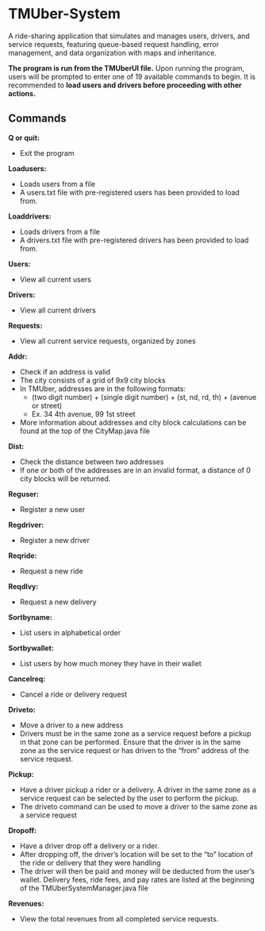 # TMUber-System
A ride-sharing application that simulates and manages users, drivers, and service requests, featuring queue-based request handling, error management, and data organization with maps and inheritance.

**The program is run from the TMUberUI file.** Upon running the program, users will be prompted to enter one of 19 available commands to begin. It is recommended to **load users and drivers before proceeding with other actions.**

## Commands

**Q or quit:**
- Exit the program

**Loadusers:**
- Loads users from a file
- A users.txt file with pre-registered users has been provided to load from.

**Loaddrivers:**
- Loads drivers from a file
- A drivers.txt file with pre-registered drivers has been provided to load from. 

**Users:**
- View all current users

**Drivers:**
- View all current drivers

**Requests:**
- View all current service requests, organized by zones

**Addr:**
- Check if an address is valid
- The city consists of a grid of 9x9 city blocks
- In TMUber, addresses are in the following formats:
  - (two digit number) + (single digit number) + (st, nd, rd, th) + (avenue or street)
  - Ex. 34 4th avenue, 99 1st street
- More information about addresses and city block calculations can be found at the top of the CityMap.java file

**Dist:**
- Check the distance between two addresses
- If one or both of the addresses are in an invalid format, a distance of 0 city blocks will be returned.

**Reguser:**
- Register a new user

**Regdriver:**
- Register a new driver

**Reqride:**
- Request a new ride

**Reqdlvy:**
- Request a new delivery

**Sortbyname:**
- List users in alphabetical order

**Sortbywallet:**
- List users by how much money they have in their wallet

**Cancelreq:**
- Cancel a ride or delivery request

**Driveto:**
- Move a driver to a new address
- Drivers must be in the same zone as a service request before a pickup in that zone can be performed. Ensure that the driver is in the same zone as the service request or has driven to the “from” address of the service request.

**Pickup:**
- Have a driver pickup a rider or a delivery.  A driver in the same zone as a service request can be selected by the user to perform the pickup.
- The driveto command can be used to move a driver to the same zone as a service request

**Dropoff:**
- Have a driver drop off a delivery or a rider.
- After dropping off, the driver’s location will be set to the “to” location of the ride or delivery that they were handling
- The driver will then be paid and money will be deducted from the user’s wallet. Delivery fees, ride fees, and pay rates are listed at the beginning of the TMUberSystemManager.java file

**Revenues:**
- View the total revenues from all completed service requests.
